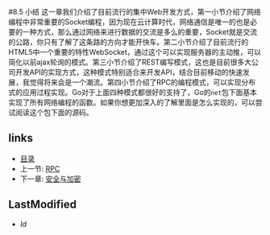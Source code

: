 #8.5 小结
这一章我们介绍了目前流行的集中Web开发方式，第一小节介绍了网络编程中非常重要的Socket编程，因为现在云计算时代，网络通信是唯一的也是必要的一种方式，那么通过网络来进行数据的交流是多么的重要，Socket就是交流的公路，你只有了解了这条路的方向才能开快车。第二小节介绍了目前流行的HTML5中一个重要的特性WebSocket，通过这个可以实现服务器的主动推，可以简化以前ajax轮询的模式。第三小节介绍了REST编写模式，这也是目前很多大公司开发API的实现方式，这种模式特别适合来开发API，结合目前移动的快速发展，我觉得将来会是一个潮流。第四小节介绍了RPC的编程模式，可以实现分布式的应用过程实现。Go对于上面四种模式都很好的支持了，Go的`net`包下面基本实现了所有网络编程的函数。如果你想更加深入的了解里面是怎么实现的，可以尝试阅读这个包下面的源码。
## links
   * [目录](<preface.md>)
   * 上一节: [RPC](<8.4.md>)
   * 下一章: [安全与加密](<9.md>)

## LastModified 
   * $Id$